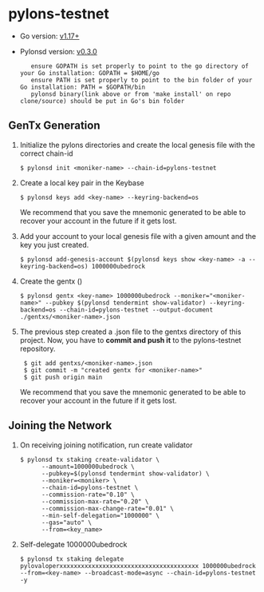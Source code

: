 # pylons-testnet

- Go version: [v1.17+](https://golang.org/dl/)
- Pylonsd version: [v0.3.0](https://github.com/Pylons-tech/pylons/releases/tag/v0.3.0)

         ensure GOPATH is set properly to point to the go directory of your Go installation: GOPATH = $HOME/go
         ensure PATH is set properly to point to the bin folder of your Go installation: PATH = $GOPATH/bin
         pylonsd binary(link above or from 'make install' on repo clone/source) should be put in Go's bin folder

## GenTx Generation

1. Initialize the pylons directories and create the local genesis file with the correct
   chain-id

   ```shell
   $ pylonsd init <moniker-name> --chain-id=pylons-testnet
   ```

2. Create a local key pair in the Keybase

   ```shell
   $ pylonsd keys add <key-name> --keyring-backend=os
   ```
   We recommend that you save the mnemonic generated to be able to recover your account in the future if it gets lost.  

3. Add your account to your local genesis file with a given amount and the key you
   just created.

   ```shell
   $ pylonsd add-genesis-account $(pylonsd keys show <key-name> -a --keyring-backend=os) 1000000ubedrock
   ```

4. Create the gentx ()

   ```shell
   $ pylonsd gentx <key-name> 1000000ubedrock --moniker="<moniker-name>" --pubkey $(pylonsd tendermint show-validator) --keyring-backend=os --chain-id=pylons-testnet --output-document ./gentxs/<moniker-name>.json                    
   ```

5. The previous step created a <monikername>.json file to the gentxs directory of this project. Now, you have to **commit and 
push it** to the pylons-testnet repository. 

   ```shell
    $ git add gentxs/<moniker-name>.json
    $ git commit -m "created gentx for <moniker-name>"
    $ git push origin main

   ```
   We recommend that you save the mnemonic generated to be able to recover your account in the future if it gets lost.  

## Joining the Network 

1. On receiving joining notification, run create validator

   ```shell
   $ pylonsd tx staking create-validator \
         --amount=1000000ubedrock \
         --pubkey=$(pylonsd tendermint show-validator) \
         --moniker=<moniker> \
         --chain-id=pylons-testnet \
         --commission-rate="0.10" \
         --commission-max-rate="0.20" \
         --commission-max-change-rate="0.01" \
         --min-self-delegation="1000000" \
         --gas="auto" \
         --from=<key_name>
   
   ```

2. Self-delegate 1000000ubedrock 

   ```shell
   $ pylonsd tx staking delegate pylovaloperxxxxxxxxxxxxxxxxxxxxxxxxxxxxxxxxxxxxxxx 1000000ubedrock --from=<key-name> --broadcast-mode=async --chain-id=pylons-testnet -y
   ```
 
